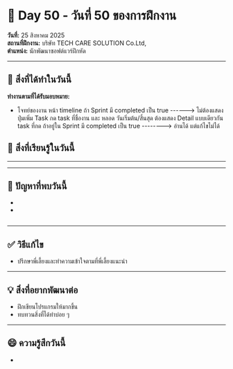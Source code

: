 # 📅 Day 50 - วันที่ 50 ของการฝึกงาน
**วันที่:** 25 สิงหาคม 2025  
**สถานที่ฝึกงาน:** บริษัท TECH CARE SOLUTION Co.Ltd,  
**ตำแหน่ง:** นักพัฒนาซอฟต์แวร์ฝึกหัด


---

## 📝 สิ่งที่ได้ทำในวันนี้
**ทำงานตามที่ได้รับมอบหมาย:**
- โจทย์ของงาน หน้า timeline
ถ้า Sprint มี completed เป็น true  ------> ไม่ต้องแสดงปุ่มเพิ่ม Task
กด task ที่ชื่องาน และ หลอด วันเริ่มต้น/สิ้นสุด ต้องแสดง Detail แบบเดียวกัน
task ที่กด ถ้าอยู่ใน Sprint มี completed เป็น true --------> อ่านได้ แต่แก้ไขไม่ได้
 

## 🎯 สิ่งที่เรียนรู้ในวันนี้ 


---




---

## 🤔 ปัญหาที่พบวันนี้
-
- 


```

```


---

## ✅ วิธีแก้ไข
- ปรึกษาพี่เลี้ยงและทำความเข้าใจตามที่พี่เลี้ยงแนะนำ



---

## 💡 สิ่งที่อยากพัฒนาต่อ
- ฝึกเขียนโปรแกรมให้มากขึ้น
- ทบทวนสิ่งที่ได้ทำบ่อย ๆ



---

## 😄 ความรู้สึกวันนี้
- 
